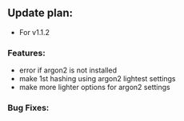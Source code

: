 ## Update plan:
* For v1.1.2

### Features:
* error if argon2 is not installed
* make 1st hashing using argon2 lightest settings
* make more lighter options for argon2 settings

### Bug Fixes:



